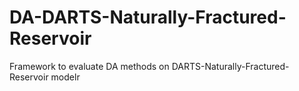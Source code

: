 # DA-DARTS-Naturally-Fractured-Reservoir
 Framework to evaluate DA methods on DARTS-Naturally-Fractured-Reservoir modelr
